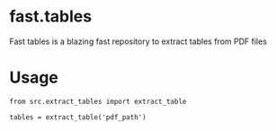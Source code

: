# fast.tables
Fast tables is a blazing fast repository to extract tables from PDF files 

# Usage
```
from src.extract_tables import extract_table

tables = extract_table('pdf_path')
```